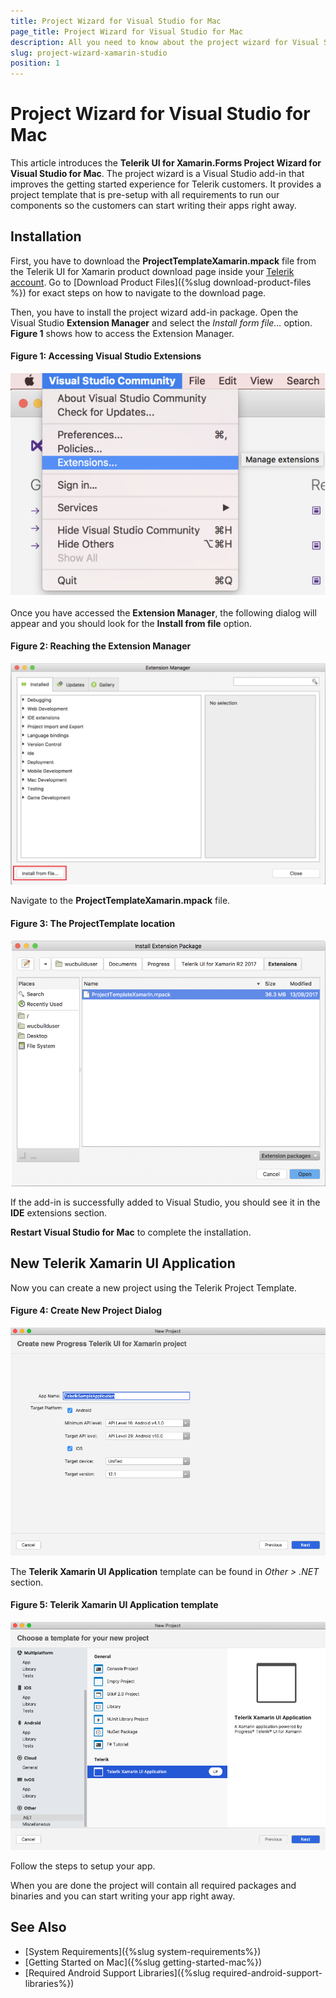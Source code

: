 ```yaml
---
title: Project Wizard for Visual Studio for Mac
page_title: Project Wizard for Visual Studio for Mac
description: All you need to know about the project wizard for Visual Studio on Mac. Find all you need to know in Xamarin.Forms instalation and deployment documentation.
slug: project-wizard-xamarin-studio
position: 1
---
```


# Project Wizard for Visual Studio for Mac

This article introduces the **Telerik UI for Xamarin.Forms Project Wizard for Visual Studio for Mac**. The project wizard is a Visual Studio add-in that improves the getting started experience for Telerik customers. It provides a project template that is pre-setup with all requirements to run our components so the customers can start writing their apps right away.

## Installation

First, you have to download the **ProjectTemplateXamarin.mpack** file from the Telerik UI for Xamarin product download page inside your [Telerik account](https://www.telerik.com/account/). Go to [Download Product Files]({%slug download-product-files %}) for exact steps on how to navigate to the download page.

Then, you have to install the project wizard add-in package. Open the Visual Studio **Extension Manager** and select the *Install form file...* option. __Figure 1__ shows how to access the Extension Manager.

#### __Figure 1: Accessing Visual Studio Extensions__

![Visual Studio Extensions](images/project-wizard/VisualStudioExtensions.png)

Once you have accessed the **Extension Manager**, the following dialog will appear and you should look for the **Install from file** option.

#### __Figure 2: Reaching the Extension Manager__

![Visual Studio Extensions](images/project-wizard/ExtensionManager.png)

Navigate to the **ProjectTemplateXamarin.mpack** file. 

#### __Figure 3: The ProjectTemplate location__

![Visual Studio Extensions](images/project-wizard/InstallExtensionPackage.png)

If the add-in is successfully added to Visual Studio, you should see it in the **IDE** extensions section.

**Restart Visual Studio for Mac** to complete the installation.

## New Telerik Xamarin UI Application

Now you can create a new project using the Telerik Project Template.

#### __Figure 4: Create New Project Dialog__

![Xamarin Studio Create new project](images/project-wizard/CreateNewProject.png)

The **Telerik Xamarin UI Application** template can be found in *Other > .NET* section.

#### __Figure 5: Telerik Xamarin UI Application template__

![Xamarin Studio Create new project](images/project-wizard/ChooseTemplate.png)

Follow the steps to setup your app.

When you are done the project will contain all required packages and binaries and you can start writing your app right away.

## See Also
- [System Requirements]({%slug system-requirements%})
- [Getting Started on Mac]({%slug getting-started-mac%})
- [Required Android Support Libraries]({%slug required-android-support-libraries%})
